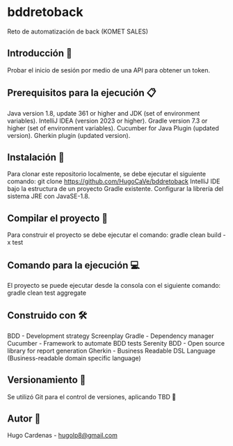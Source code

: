# bddretoback
Reto de automatización de back (KOMET SALES)

## Introducción 🚀

Probar el inicio de sesión por medio de una API para obtener un token.

## Prerequisitos para la ejecución 📋

Java version 1.8, update 361 or higher and JDK (set of environment variables).
IntelliJ IDEA (version 2023 or higher).
Gradle version 7.3 or higher (set of environment variables).
Cucumber for Java Plugin (updated version).
Gherkin plugin (updated version).

## Instalación 🔧

Para clonar este repositorio localmente, se debe ejecutar el siguiente comando: git clone https://github.com/HugoCaVe/bddretoback
IntelliJ IDE bajo la estructura de un proyecto Gradle existente.
Configurar la librería del sistema JRE con JavaSE-1.8.

## Compilar el proyecto 🔨

Para construir el proyecto se debe ejecutar el comando: gradle clean build -x test

## Comando para la ejecución 💻

El proyecto se puede ejecutar desde la consola con el siguiente comando: gradle clean test aggregate

## Construido con 🛠

BDD - Development strategy
Screenplay
Gradle - Dependency manager
Cucumber - Framework to automate BDD tests
Serenity BDD - Open source library for report generation
Gherkin - Business Readable DSL Language (Business-readable domain specific language)

## Versionamiento 📌

Se utilizó Git para el control de versiones, aplicando TBD 🔀

## Autor 👨

Hugo Cardenas - hugolp8@gmail.com
